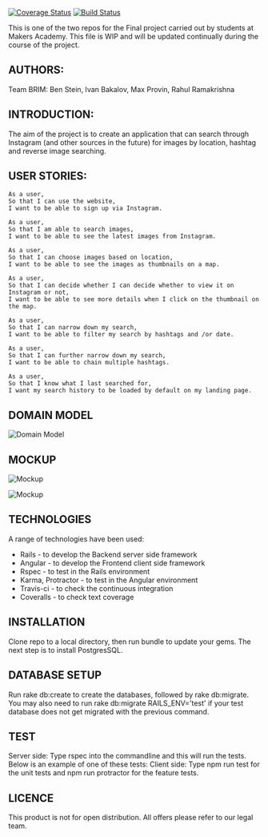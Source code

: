 [![Coverage Status](https://coveralls.io/repos/github/rahulrama/Brim_final/badge.svg?branch=master)](https://coveralls.io/github/rahulrama/Brim_final?branch=master)  [![Build Status](https://travis-ci.org/rahulrama/Brim_final.svg?branch=master)](https://travis-ci.org/rahulrama/Brim_final)


This is one of the two repos for the Final project carried out by students at Makers Academy.
This file is WIP and will be updated continually during the course of the project.

AUTHORS:
-------

Team BRIM: Ben Stein, Ivan Bakalov, Max Provin, Rahul Ramakrishna

INTRODUCTION:
------------

The aim of the project is to create an application that can search through Instagram (and other sources in the future) for images by location, hashtag and reverse image searching.

USER STORIES:
------------

```
As a user,
So that I can use the website,
I want to be able to sign up via Instagram.

As a user,
So that I am able to search images,
I want to be able to see the latest images from Instagram.

As a user,
So that I can choose images based on location,
I want to be able to see the images as thumbnails on a map.

As a user,
So that I can decide whether I can decide whether to view it on Instagram or not,
I want to be able to see more details when I click on the thumbnail on the map.

As a user,
So that I can narrow down my search,
I want to be able to filter my search by hashtags and /or date.

As a user,
So that I can further narrow down my search,
I want to be able to chain multiple hashtags.

As a user,
So that I know what I last searched for,
I want my search history to be loaded by default on my landing page.
```

DOMAIN MODEL
------------

![Domain Model](https://github.com/rahulrama/brimserver/blob/master/public/images/Brim.png)

MOCKUP
------

![Mockup](https://github.com/rahulrama/brimserver/blob/master/public/images/LandingPageMockup.png)

![Mockup](https://github.com/rahulrama/brimserver/blob/master/public/images/MapImageDetailMockup.png)


TECHNOLOGIES
------------

A range of technologies have been used:
- Rails - to develop the Backend server side framework
- Angular - to develop the Frontend client side framework
- Rspec - to test in the Rails environment
- Karma, Protractor - to test in the Angular environment
- Travis-ci - to check the continuous integration
- Coveralls - to check text coverage

INSTALLATION
------------

Clone repo to a local directory, then run bundle to update your gems. The next step is to install PostgresSQL.

DATABASE SETUP
--------------

Run rake db:create to create the databases, followed by rake db:migrate. You may also need to run rake db:migrate RAILS_ENV='test' if your test database does not get migrated with the previous command.

TEST
----

Server side: Type rspec into the commandline and this will run the tests. Below is an example of one of these tests:
Client side: Type npm run test for the unit tests and npm run protractor for the feature tests.

LICENCE
-------

This product is not for open distribution. All offers please refer to our legal team.
